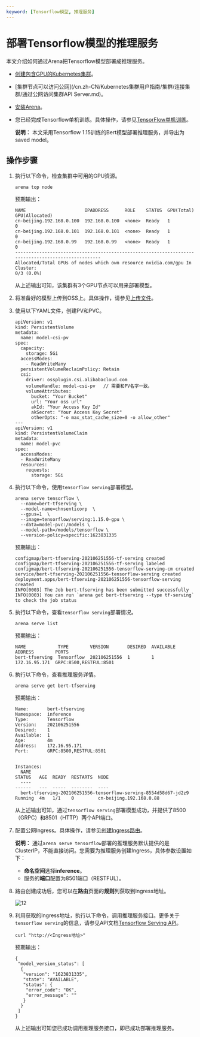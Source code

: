 ```yaml
---
keyword: [Tensorflow模型, 推理服务]
---
```


# 部署Tensorflow模型的推理服务

本文介绍如何通过Arena把Tensorflow模型部署成推理服务。

-   [创建包含GPU的Kubernetes集群](/cn.zh-CN/Kubernetes集群用户指南/GPU/NPU/GPU调度/使用Kubernetes默认GPU调度.md)。
-   [集群节点可以访问公网](/cn.zh-CN/Kubernetes集群用户指南/集群/连接集群/通过公网访问集群API Server.md)。
-   [安装Arena]()。
-   您已经完成Tensorflow单机训练。具体操作，请参见[TensorFlow单机训练](/cn.zh-CN/云原生AI用户指南/模型训练/TensorFlow单机训练.md)。

    **说明：** 本文采用Tensorflow 1.15训练的Bert模型部署推理服务，并导出为saved model。


## 操作步骤

1.  执行以下命令，检查集群中可用的GPU资源。

    ```
    arena top node
    ```

    预期输出：

    ```
    NAME                      IPADDRESS      ROLE    STATUS  GPU(Total)  GPU(Allocated)
    cn-beijing.192.168.0.100  192.168.0.100  <none>  Ready   1           0
    cn-beijing.192.168.0.101  192.168.0.101  <none>  Ready   1           0
    cn-beijing.192.168.0.99   192.168.0.99   <none>  Ready   1           0
    ---------------------------------------------------------------------------------------------------
    Allocated/Total GPUs of nodes which own resource nvidia.com/gpu In Cluster:
    0/3 (0.0%)
    ```

    从上述输出可知，该集群有3个GPU节点可以用来部署模型。

2.  将准备好的模型上传到OSS上。具体操作，请参见[上传文件](/cn.zh-CN/快速入门/控制台快速入门/上传文件.md)。

3.  使用以下YAML文件，创建PV和PVC。

    ```
    apiVersion: v1
    kind: PersistentVolume
    metadata:
      name: model-csi-pv
    spec:
      capacity:
        storage: 5Gi
      accessModes:
        - ReadWriteMany
      persistentVolumeReclaimPolicy: Retain
      csi:
        driver: ossplugin.csi.alibabacloud.com
        volumeHandle: model-csi-pv   // 需要和PV名字一致。
        volumeAttributes:
          bucket: "Your Bucket"
          url: "Your oss url"
          akId: "Your Access Key Id"
          akSecret: "Your Access Key Secret"
          otherOpts: "-o max_stat_cache_size=0 -o allow_other"
    ---
    apiVersion: v1
    kind: PersistentVolumeClaim
    metadata:
      name: model-pvc
    spec:
      accessModes:
      - ReadWriteMany
      resources:
        requests:
          storage: 5Gi
    ```

4.  执行以下命令，使用`tensorflow serving`部署模型。

    ```
    arena serve tensorflow \
      --name=bert-tfserving \
      --model-name=chnsenticorp  \
      --gpus=1  \
      --image=tensorflow/serving:1.15.0-gpu \
      --data=model-pvc:/models \
      --model-path=/models/tensorflow \
      --version-policy=specific:1623831335
    ```

    预期输出：

    ```
    configmap/bert-tfserving-202106251556-tf-serving created
    configmap/bert-tfserving-202106251556-tf-serving labeled
    configmap/bert-tfserving-202106251556-tensorflow-serving-cm created
    service/bert-tfserving-202106251556-tensorflow-serving created
    deployment.apps/bert-tfserving-202106251556-tensorflow-serving created
    INFO[0003] The Job bert-tfserving has been submitted successfully
    INFO[0003] You can run `arena get bert-tfserving --type tf-serving` to check the job status
    ```

5.  执行以下命令，查看`tensorflow serving`部署情况。

    ```
    arena serve list
    ```

    预期输出：

    ```
    NAME            TYPE        VERSION       DESIRED  AVAILABLE  ADDRESS        PORTS
    bert-tfserving  Tensorflow  202106251556  1        1          172.16.95.171  GRPC:8500,RESTFUL:8501
    ```

6.  执行以下命令，查看推理服务详情。

    ```
    arena serve get bert-tfserving
    ```

    预期输出：

    ```
    Name:       bert-tfserving
    Namespace:  inference
    Type:       Tensorflow
    Version:    202106251556
    Desired:    1
    Available:  1
    Age:        4m
    Address:    172.16.95.171
    Port:       GRPC:8500,RESTFUL:8501
    
    
    Instances:
      NAME                                                             STATUS   AGE  READY  RESTARTS  NODE
      ----                                                             ------   ---  -----  --------  ----
      bert-tfserving-202106251556-tensorflow-serving-8554d58d67-jd2z9  Running  4m   1/1    0         cn-beijing.192.168.0.88
    ```

    从上述输出可知，通过`tensorflow serving`部署模型成功，并提供了8500（GRPC）和8501（HTTP）两个API端口。

7.  配置公网Ingress。具体操作，请参见[创建Ingress路由](/cn.zh-CN/Kubernetes集群用户指南/网络/Ingress管理/创建Ingress路由.md)。

    **说明：** 通过`arena serve tensorflow`部署的推理服务默认提供的是ClusterIP，不能直接访问。您需要为推理服务创建Ingress，具体参数设置如下：

    -   **命名空间**选择**inference**。
    -   服务的**端口**配置为8501端口（RESTFUL）。
8.  路由创建成功后，您可以在**路由**页面的**规则**列获取到Ingress地址。

    ![12](https://static-aliyun-doc.oss-accelerate.aliyuncs.com/assets/img/zh-CN/0511246261/p295140.png)

9.  利用获取的Ingress地址，执行以下命令，调用推理服务接口。更多关于`tensorflow serving`的信息，请参见API文档[Tensorflow Serving API](https://github.com/tensorflow/serving/blob/master/tensorflow_serving/g3doc/api_rest.md)。

    ```
    curl "http://<Ingress地址>"
    ```

    预期输出：

    ```
    {
     "model_version_status": [
      {
       "version": "1623831335",
       "state": "AVAILABLE",
       "status": {
        "error_code": "OK",
        "error_message": ""
       }
      }
     ]
    }
    ```

    从上述输出可知您已成功调用推理服务接口，即已成功部署推理服务。


